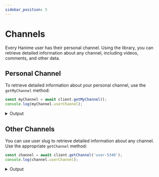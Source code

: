 ```yaml
---
sidebar_position: 5
---
```


# Channels

Every Hanime user has their personal channel. Using the library, you can retrieve detailed information about any channel, including videos, comments, and other data.

## Personal Channel

To retrieve detailed information about your personal channel, use the `getMyChannel` method:

```ts
const myChannel = await client.getMyChannel();
console.log(myChannel.userChannel);
```

<details>
    <summary>Output</summary>

    ```ts
    {
        id: 1234,
        userId: 12345,
        themeColor: null,
        title: 'JokelBaf',
        description: 'Hello world!',
        websiteUrl: null,
        location: null,
        socialMedia: null,
        createdAt: '2024-09-18T17:04:37.343Z',
        updatedAt: '2024-09-18T18:42:09.122Z',
        slug: 'user-5340',
        views: 87402,
        introVideos: null,
        bannerUrl: 'https://da.picial.top/uploads/banners/1/2/3/4/abc.jpg'
    }
    ```

</details>

## Other Channels

You can use user slug to retrieve detailed information about any channel. Use the appropriate `getChannel` method:

```ts
const channel = await client.getChannel('user-5340');
console.log(channel.userChannel);
```

<details>
    <summary>Output</summary>

    ```ts
    {
        id: 1234,
        userId: 12345,
        themeColor: null,
        title: 'JokelBaf',
        description: 'Hello world!',
        websiteUrl: null,
        location: null,
        socialMedia: null,
        createdAt: '2024-09-18T17:04:37.343Z',
        updatedAt: '2024-09-18T18:42:09.122Z',
        slug: 'user-5340',
        views: 87402,
        introVideos: null,
        bannerUrl: 'https://da.picial.top/uploads/banners/1/2/3/4/abc.jpg'
    }
    ```

</details>
